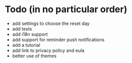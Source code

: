 # Todo (in no particular order)

- add settings to choose the reset day
- add tests
- add i18n support
- add support for reminder push notifications
- add a tutorial
- add link to privacy policy and eula
- better use of themes
